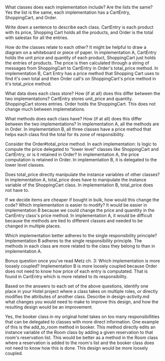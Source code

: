 What classes does each implementation include? Are the lists the same?
Yes the list is the same, each implementation has a CartEntry, ShoppingCart, and Order.


Write down a sentence to describe each class.
CartEntry is each product with its price, Shopping Cart holds all the products, and Order is the total with salestax for all the entries.


How do the classes relate to each other? It might be helpful to draw a diagram on a whiteboard or piece of paper.
In implementation A, CartEntry holds the unit price and quantity of each product, ShoppingCart just holds the entries of products. The price is then calculated through a string of messages from ShoppingCart to CartEntry in Order's total_price method. In implementation B, Cart Entry has a price method that Shopping Cart uses to find it's own total and then Order call's on ShoppingCart's price method in it's total_price method. 

What data does each class store? How (if at all) does this differ between the two implementations?
CartEntry stores unit_price and quantity. ShoppingCart stores entries. Order holds the ShoppingCart. This does not change much between implemetations. 

What methods does each class have? How (if at all) does this differ between the two implementations?
In implementation A, all the methods are in Order. In implementation B, all three classes have a price method that helps each class find the total for its zone of responsibility.


Consider the Order#total_price method. In each implementation:
Is logic to compute the price delegated to "lower level" classes like ShoppingCart and CartEntry, or is it retained in Order?
In implementation A, the price computation is retained in Order. In implementation B, it is delegated to the lower level classes.


Does total_price directly manipulate the instance variables of other classes?
In implementation A, total_price does have to manipulate the instance variable of the ShoppingCart class. In implementation B, total_price does not have to.  


If we decide items are cheaper if bought in bulk, how would this change the code? Which implementation is easier to modify?
It would be easier in implementation B because we could change the price and quanitity in the CartEntry class's price method. In implementation A, it would be difficult because the methods are tied to different classes and needed to be changed in multiple places.


Which implementation better adheres to the single responsibility principle?
Implementation B adheres to the single responsibility principle. The methods in each class are more related to the class they belong to than in implementation A.


Bonus question once you've read Metz ch. 3: Which implementation is more loosely coupled?
Implementation B is more loosely coupled because Order does not need to know how price of each entry is computated. That is found in CartEntry which is more related to its responsibility. 


Based on the answers to each set of the above questions, identify one place in your Hotel project where a class takes on multiple roles, or directly modifies the attributes of another class. Describe in design-activity.md what changes you would need to make to improve this design, and how the resulting design would be an improvement.

Yes, the booker class in my original hotel takes on too many responsibillities that can be delegated to classes with more direct information. One example of this is the add_to_room method in booker. This method directly edits an instance variable of the Room class by adding a given reservation to that room's reservation list. This would be better as a method in the Room class where a reservation is added to the room's list and the booker class does not need to know how this is done. This design would be more loosely coupled. 

